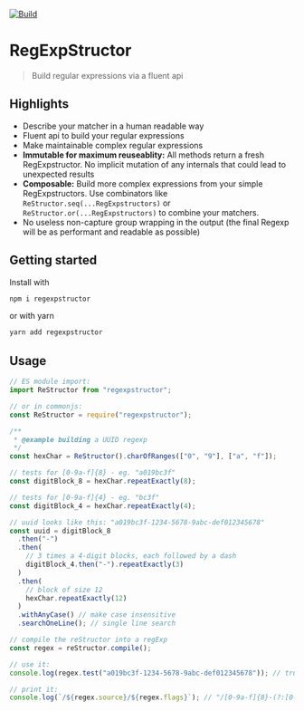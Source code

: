 [![Build](https://github.com/mister-what/regexpstructor/actions/workflows/release.yml/badge.svg?branch=main)](https://github.com/mister-what/regexpstructor/actions/workflows/release.yml)

# RegExpStructor

> Build regular expressions via a fluent api

## Highlights

- Describe your matcher in a human readable way
- Fluent api to build your regular expressions
- Make maintainable complex regular expressions
- **Immutable for maximum reuseablity:** All methods return a fresh RegExpstructor. No implicit mutation of any internals that could lead to unexpected results
- **Composable:** Build more complex expressions from your simple RegExpstructors. Use combinators like `ReStructor.seq(...RegExpstructors)` or `ReStructor.or(...RegExpstructors)` to combine your matchers.
- No useless non-capture group wrapping in the output (the final Regexp will be as performant and readable as possible)

## Getting started

Install with

```sh
npm i regexpstructor
```

or with yarn

```sh
yarn add regexpstructor
```

## Usage

```js
// ES module import:
import ReStructor from "regexpstructor";

// or in commonjs:
const ReStructor = require("regexpstructor");

/**
 * @example building a UUID regexp
 */
const hexChar = ReStructor().charOfRanges(["0", "9"], ["a", "f"]);

// tests for [0-9a-f]{8} - eg. "a019bc3f"
const digitBlock_8 = hexChar.repeatExactly(8);

// tests for [0-9a-f]{4} - eg. "bc3f"
const digitBlock_4 = hexChar.repeatExactly(4);

// uuid looks like this: "a019bc3f-1234-5678-9abc-def012345678"
const uuid = digitBlock_8
  .then("-")
  .then(
    // 3 times a 4-digit blocks, each followed by a dash
    digitBlock_4.then("-").repeatExactly(3)
  )
  .then(
    // block of size 12
    hexChar.repeatExactly(12)
  )
  .withAnyCase() // make case insensitive
  .searchOneLine(); // single line search

// compile the reStructor into a regExp
const regex = reStructor.compile();

// use it:
console.log(regex.test("a019bc3f-1234-5678-9abc-def012345678")); // true

// print it:
console.log(`/${regex.source}/${regex.flags}`); // "/[0-9a-f]{8}-(?:[0-9a-f]{4}-){3}[0-9a-f]{12}/gi"
```

##
